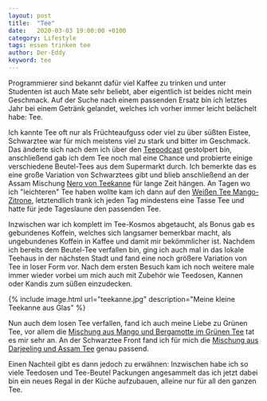 ```yaml
---
layout: post
title:  "Tee"
date:   2020-03-03 19:00:00 +0100
category: Lifestyle
tags: essen trinken tee
author: Der-Eddy
keyword: tee
---
```

Programmierer sind bekannt dafür viel Kaffee zu trinken und unter Studenten ist auch Mate sehr beliebt, aber eigentlich ist beides nicht mein Geschmack. Auf der Suche nach einem passenden Ersatz bin ich letztes Jahr bei einem Getränk gelandet, welches ich vorher immer leicht belächelt habe: Tee.

Ich kannte Tee oft nur als Früchteaufguss oder viel zu über süßten Eistee, Schwarztee war für mich meistens viel zu stark und bitter im Geschmack. Das änderte sich nach dem ich über den <a href="https://www.patreon.com/posts/23506299">Teepodcast</a> gestolpert bin, anschließend gab ich dem Tee noch mal eine Chance und probierte einige verschiedene Beutel-Tees aus dem Supermarkt durch. Ich bemerkte das es eine große Variation von Schwarztees gibt und blieb anschließend an der Assam Mischung <a href="https://www.teekanne.de/shop/de-de/nero.html">Nero von Teekanne</a> für lange Zeit hängen. An Tagen wo ich "leichteren" Tee haben wollte kam ich dann auf den <a href="https://www.teekanne.de/shop/de-de/weisser-tee-mango-zitrone.html">Weißen Tee Mango-Zitrone</a>, letztendlich trank ich jeden Tag mindestens eine Tasse Tee und hatte für jede Tageslaune den passenden Tee.

Inzwischen war ich komplett im Tee-Kosmos abgetaucht, als Bonus gab es gebundenes Koffein, welches sich langsamer bemerkbar macht, als ungebundenes Koffein in Kaffee und damit mir bekömmlicher ist. Nachdem ich bereits dem Beutel-Tee verfallen bin, ging ich auch mal in das lokale Teehaus in der nächsten Stadt und fand eine noch größere Variation von Tee in loser Form vor. Nach dem ersten Besuch kam ich noch weitere male immer wieder vorbei um mich auch mit Zubehör wie Teedosen, Kannen oder Kandis zum süßen einzudecken.

{% include image.html url="teekanne.jpg" description="Meine kleine Teekanne aus Glas" %}

Nun auch dem losen Tee verfallen, fand ich auch meine Liebe zu Grünen Tee, vor allem die <a href="https://teehaus-bachfischer.de/bio-sunrise">Mischung aus Mango und Bergamotte im Grünen Tee</a> tat es mir sehr an. An der Schwarztee Front fand ich für mich die <a href="https://teehaus-bachfischer.de/regensburger-raritaet?number=085-50">Mischung aus Darjeeling und Assam Tee</a> genau passend.

Einen Nachteil gibt es dann jedoch zu erwähnen: Inzwischen habe ich so viele Teedosen und Tee-Beutel Packungen angesammelt das ich jetzt dabei bin ein neues Regal in der Küche aufzubauen, alleine nur für all den ganzen Tee.